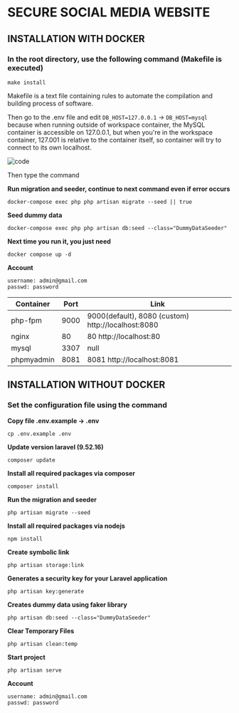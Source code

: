 # SECURE SOCIAL MEDIA WEBSITE
## INSTALLATION WITH DOCKER
### In the root directory, use the following command (Makefile is executed)

```
make install
```

Makefile is a text file containing rules to automate the compilation and building process of software.

Then go to the .env file and edit `DB_HOST=127.0.0.1` -> `DB_HOST=mysql` because when running outside of workspace container, the MySQL container is accessible on 127.0.0.1, but when you're in the workspace container, 127.001 is relative to the container itself, so container will try to connect to its own localhost.

![code](https://github.com/nguyen8amk1/UIT_NT230.N21.ATCL-Secure_Social_Network/assets/112185647/24c6c42d-8267-4097-8db8-ef28d53e5555)

Then type the command

**Run migration and seeder, continue to next command even if error occurs**

```
docker-compose exec php php artisan migrate --seed || true
```

**Seed dummy data**

```
docker-compose exec php php artisan db:seed --class="DummyDataSeeder"
```

**Next time you run it, you just need**

```
docker compose up -d
```

**Account**

```
username: admin@gmail.com
passwd: password
```

| Container   | Port       | Link                               |
|-------------|------------|------------------------------------|
| php-fpm     | 9000       | 9000(default), 8080 (custom) http://localhost:8080 |
| nginx       | 80         | 80 http://localhost:80             |
| mysql       | 3307       | null                               |
| phpmyadmin  | 8081       | 8081 http://localhost:8081         |

## INSTALLATION WITHOUT DOCKER
### Set the configuration file using the command 

**Copy file .env.example -> .env**

```
cp .env.example .env
```

**Update version laravel (9.52.16)**

```
composer update
```

**Install all required packages via composer**

```
composer install
```

**Run the migration and seeder**

```
php artisan migrate --seed
```

**Install all required packages via nodejs**

```
npm install
```

**Create symbolic link**

```
php artisan storage:link
```

**Generates a security key for your Laravel application**

```
php artisan key:generate 
```

**Creates dummy data using faker library**

```
php artisan db:seed --class="DummyDataSeeder"
```

**Clear Temporary Files**

```
php artisan clean:temp
```

**Start project**

```
php artisan serve
```

**Account**

```
username: admin@gmail.com
passwd: password
```
